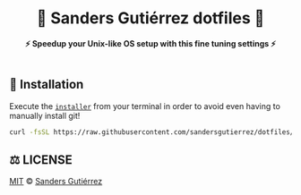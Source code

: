 <div align="center">
    <h1> 🚀 Sanders Gutiérrez dotfiles 🚀 </h1>
    <strong> ⚡️ Speedup your Unix-like OS setup with this fine tuning settings ⚡️ </strong>
</div>
<br>

## 🚀 Installation

Execute the [`installer`](installer) from your terminal in order to avoid even having to manually install git!

```sh
curl -fsSL https://raw.githubusercontent.com/sandersgutierrez/dotfiles/main/installer | zsh
```

## ⚖️ LICENSE

[MIT](LICENSE) © [Sanders Gutiérrez](https://sandersgutierrez.github.io)
